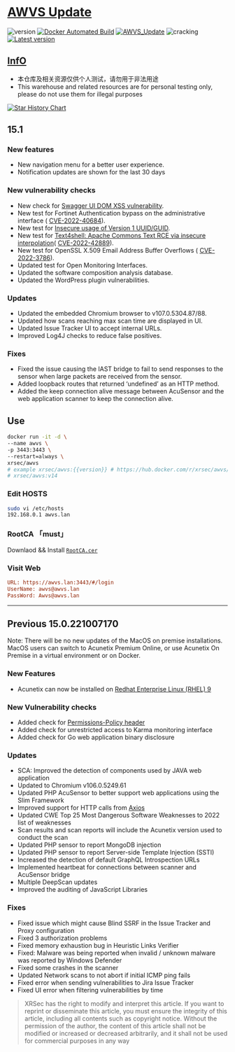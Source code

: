 # [AWVS Update](https://awvs.vercel.app/)

![version](https://img.shields.io/badge/Version-15.1-da282a)  [![Docker Automated Build](https://img.shields.io/docker/automated/xrsec/awvs?label=Build&logo=docker&style=flat-square)](https://hub.docker.com/r/xrsec/awvs) [![AWVS_Update](https://github.com/XRSec/AWVS-Update/actions/workflows/AWVS_Update.yml/badge.svg)](https://github.com/XRSec/AWVS-Update/actions/workflows/AWVS_Update.yml) ![cracking](https://img.shields.io/badge/No-cracking-da282a) [![Latest version](https://img.shields.io/badge/fahai.org-法海之路-da282a)](https://www.fahai.org)

## [InfO](https://www.acunetix.com/support/build-history/)

- 本仓库及相关资源仅供个人测试，请勿用于非法用途
- This warehouse and related resources are for personal testing only, please do not use them for illegal purposes

[![Star History Chart](https://api.star-history.com/svg?repos=XRSec/AWVS-Update&type=Date)](https://star-history.com/#XRSec/AWVS-Update&Date)

## 15.1

### New features

- New navigation menu for a better user experience.
- Notification updates are shown for the last 30 days

### New vulnerability checks

- New check for [Swagger UI DOM XSS vulnerability](https://www.vidocsecurity.com/blog/hacking-swagger-ui-from-xss-to-account-takeovers/).
- New test for Fortinet Authentication bypass on the administrative interface ( [CVE-2022-40684](https://www.fortiguard.com/psirt/FG-IR-22-377)).
- New test for [Insecure usage of Version 1 UUID/GUID](https://www.intruder.io/research/in-guid-we-trust).
- New test for [Text4shell: Apache Commons Text RCE via insecure interpolation](https://www.openwall.com/lists/oss-security/2022/10/13/4)( [CVE-2022-42889](https://www.openwall.com/lists/oss-security/2022/10/13/4)).
- New test for OpenSSL X.509 Email Address Buffer Overflows ( [CVE-2022-3786](https://www.openssl.org/blog/blog/2022/11/01/email-address-overflows/)).
- Updated test for Open Monitoring Interfaces.
- Updated the software composition analysis database.
- Updated the WordPress plugin vulnerabilities.

### Updates

- Updated the embedded Chromium browser to v107.0.5304.87/88.
- Updated how scans reaching max scan time are displayed in UI.
- Updated Issue Tracker UI to accept internal URLs.
- Improved Log4J checks to reduce false positives.

### Fixes

- Fixed the issue causing the IAST bridge to fail to send responses to the sensor when large packets are received from the sensor.
- Added loopback routes that returned ‘undefined’ as an HTTP method.
- Added the keep connection alive message between AcuSensor and the web application scanner to keep the connection alive.

## Use

```bash
docker run -it -d \
--name awvs \
-p 3443:3443 \
--restart=always \
xrsec/awvs
# example xrsec/awvs:{{version}} # https://hub.docker.com/r/xrsec/awvs/tags
# xrsec/awvs:v14
```

### Edit HOSTS

```bash
sudo vi /etc/hosts
192.168.0.1 awvs.lan
```

### RootCA 「must」

Downlaod && Install [`RootCA.cer`](https://cdn.jsdelivr.net/gh/XRSec/AWVS-Update@main/.github/resources/ca.cer)

### Visit Web

```ini
URL: https://awvs.lan:3443/#/login
UserName: awvs@awvs.lan
PassWord: Awvs@awvs.lan
```

<hr>

## Previous 15.0.221007170

Note: There will be no new updates of the MacOS on premise installations. MacOS users can switch to Acunetix Premium Online, or use Acunetix On Premise in a virtual environment or on Docker.

### New Features

- Acunetix can now be installed on [Redhat Enterprise Linux (RHEL) 9](https://developers.redhat.com/articles/2022/05/18/whats-new-red-hat-enterprise-linux-9)

### New Vulnerability checks

- Added check for [Permissions-Policy header](https://developer.mozilla.org/en-US/docs/Web/HTTP/Headers/Feature-Policy)
- Added check for unrestricted access to Karma monitoring interface
- Added check for Go web application binary disclosure

### Updates

- SCA: Improved the detection of components used by JAVA web application
- Updated to Chromium v106.0.5249.61
- Updated PHP AcuSensor to better support web applications using the Slim Framework
- Improved support for HTTP calls from [Axios](https://axios-http.com/)
- Updated CWE Top 25 Most Dangerous Software Weaknesses to 2022 list of weaknesses
- Scan results and scan reports will include the Acunetix version used to conduct the scan
- Updated PHP sensor to report MongoDB injection
- Updated PHP sensor to report Server-side Template Injection (SSTI)
- Increased the detection of default GraphQL Introspection URLs
- Implemented heartbeat for connections between scanner and AcuSensor bridge
- Multiple DeepScan updates
- Improved the auditing of JavaScript Libraries

### Fixes

- Fixed issue which might cause Blind SSRF in the Issue Tracker and Proxy configuration
- Fixed 3 authorization problems
- Fixed memory exhaustion bug in Heuristic Links Verifier
- Fixed: Malware was being reported when invalid / unknown malware was reported by Windows Defender
- Fixed some crashes in the scanner
- Updated Network scans to not abort if initial ICMP ping fails
- Fixed error when sending vulnerabilities to Jira Issue Tracker
- Fixed UI error when filtering vulnerabilities by time

> XRSec has the right to modify and interpret this article. If you want to reprint or disseminate this article, you must ensure the integrity of this article, including all contents such as copyright notice. Without the permission of the author, the content of this article shall not be modified or increased or decreased arbitrarily, and it shall not be used for commercial purposes in any way